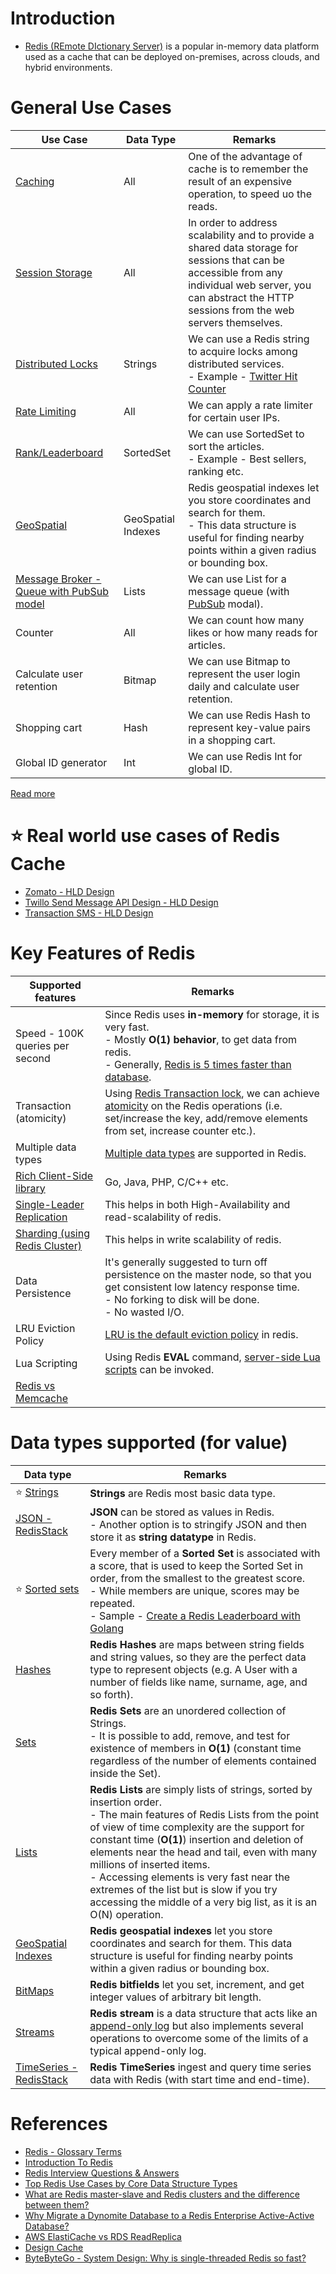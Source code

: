 # Introduction
- [Redis (REmote DIctionary Server)](https://redis.com/) is a popular in-memory data platform used as a cache that can be deployed on-premises, across clouds, and hybrid environments.

# General Use Cases

| Use Case                                                                                     | Data Type          | Remarks                                                                                                                                                                                                                               |
|----------------------------------------------------------------------------------------------|--------------------|---------------------------------------------------------------------------------------------------------------------------------------------------------------------------------------------------------------------------------------|
| [Caching](https://redis.com/solutions/use-cases/caching/)                                    | All                | One of the advantage of cache is to remember the result of an expensive operation, to speed uo the reads. |
| [Session Storage](https://redis.com/solutions/use-cases/session-management/)                 | All                | In order to address scalability and to provide a shared data storage for sessions that can be accessible from any individual web server, you can abstract the HTTP sessions from the web servers themselves.                          |
| [Distributed Locks](https://redis.io/docs/manual/patterns/distributed-locks/)                | Strings            | We can use a Redis string to acquire locks among distributed services.<br/>- Example - [Twitter Hit Counter](../../../0_HLDUseCasesProblems/HitCounterDesignTwitter/Readme.md)                                                        |
| [Rate Limiting](../../../0_HLDUseCasesProblems/RateLimiterAPI/Readme.md)                     | All                | We can apply a rate limiter for certain user IPs.                                                                                                                                                                                     |
| [Rank/Leaderboard](https://redis.com/solutions/use-cases/leaderboards/)                      | SortedSet          | We can use SortedSet to sort the articles.<br/>- Example - Best sellers, ranking etc.                                                                                                                                                 |
| [GeoSpatial](https://redis.io/docs/data-types/geospatial/)                                   | GeoSpatial Indexes | Redis geospatial indexes let you store coordinates and search for them. <br/>- This data structure is useful for finding nearby points within a given radius or bounding box.                                                         |
| [Message Broker - Queue with PubSub model](https://redis.com/solutions/use-cases/messaging/) | Lists              | We can use List for a message queue (with [PubSub](https://redis.io/docs/interact/pubsub/) modal).                                                                                                                                    |
| Counter                                                                                      | All                | We can count how many likes or how many reads for articles.                                                                                                                                                                           |
| Calculate user retention                                                                     | Bitmap             | We can use Bitmap to represent the user login daily and calculate user retention.                                                                                                                                                     |
| Shopping cart                                                                                | Hash               | We can use Redis Hash to represent key-value pairs in a shopping cart.                                                                                                                                                                |
| Global ID generator                                                                          | Int                | We can use Redis Int for global ID.                                                                                                                                                                                                   |

[Read more](https://www.youtube.com/watch?v=a4yX7RUgTxI)

# :star: Real world use cases of Redis Cache
- [Zomato - HLD Design](../../../0_HLDUseCasesProblems/FoodOrderingZomatoSwiggy/Readme.md)
- [Twillo Send Message API Design - HLD Design](../../../0_HLDUseCasesProblems/SendSMSMessageAPITwillo/Readme.md)
- [Transaction SMS - HLD Design](../../../0_HLDUseCasesProblems/TransactionSMSDesign/Readme.md)

# Key Features of Redis

| Supported features                                           | Remarks                                                                                                                                                                                                                                                                           |
|--------------------------------------------------------------|-----------------------------------------------------------------------------------------------------------------------------------------------------------------------------------------------------------------------------------------------------------------------------------|
| Speed - 100K queries per second                              | Since Redis uses **in-memory** for storage, it is very fast.<br/>- Mostly **O(1) behavior**, to get data from redis.<br/>- Generally, [Redis is 5 times faster than database](../../../SystemEstimationTips.md#latency-comparison-numbers).                                       |
| Transaction (atomicity)                                      | Using [Redis Transaction lock](https://redis.io/docs/reference/patterns/distributed-locks/), we can achieve [atomicity](../../ACIDTransactions/Atomicity.md) on the Redis operations (i.e. set/increase the key, add/remove elements from set, increase counter etc.). |
| Multiple data types                                          | [Multiple data types](https://redis.io/docs/manual/data-types/) are supported in Redis.                                                                                                                                                                                           |
| [Rich Client-Side library](https://redis.io/docs/libraries/) | Go, Java, PHP, C/C++ etc.                                                                                                                                                                                                                                                         |
| [Single-Leader Replication](RedisLeaderFollowReplication.md) | This helps in both High-Availability and read-scalability of redis.                                                                                                                                                                                                               |
| [Sharding (using Redis Cluster)](RedisCluster.md)            | This helps in write scalability of redis.                                                                                                                                                                                                                                         |
| Data Persistence                                             | It's generally suggested to turn off persistence on the master node, so that you get consistent low latency response time.<br/>- No forking to disk will be done.<br/>- No wasted I/O.                                                                                            |
| LRU Eviction Policy                                          | [LRU is the default eviction policy](https://docs.redis.com/latest/rs/databases/configure/eviction-policy/) in redis.                                                                                                                                                             |
| Lua Scripting                                                | Using Redis **EVAL** command, [server-side Lua scripts](https://redis.io/commands/eval/) can be invoked.                                                                                                                                                                          |
| [Redis vs Memcache](../RedisVsMemcache.md)                   |                                                                                                                                                                                                                                                                                   |

# Data types supported (for value)

| Data type                                                               | Remarks                                                                                                                                                                                                                                                                                                                                                                                                                                                                     |
|-------------------------------------------------------------------------|-----------------------------------------------------------------------------------------------------------------------------------------------------------------------------------------------------------------------------------------------------------------------------------------------------------------------------------------------------------------------------------------------------------------------------------------------------------------------------|
| :star: [Strings](https://redis.io/docs/data-types/strings/)             | **Strings** are Redis most basic data type.                                                                                                                                                                                                                                                                                                                                                                                                                                 |
| [JSON - RedisStack](https://redis.io/docs/stack/json/)                  | **JSON** can be stored as values in Redis.<br/>- Another option is to stringify JSON and then store it as **string datatype** in Redis.                                                                                                                                                                                                                                                                                                                                     |
| :star: [Sorted sets](https://redis.io/docs/data-types/sorted-sets/)     | Every member of a **Sorted Set** is associated with a score, that is used to keep the Sorted Set in order, from the smallest to the greatest score.<br/>- While members are unique, scores may be repeated.<br/>- Sample - [Create a Redis Leaderboard with Golang](https://www.vultr.com/docs/create-a-redis-leaderboard-with-golang/)                                                                                                                                     |
 | [Hashes](https://redis.io/docs/data-types/hashes/)                      | **Redis Hashes** are maps between string fields and string values, so they are the perfect data type to represent objects (e.g. A User with a number of fields like name, surname, age, and so forth).                                                                                                                                                                                                                                                                      |
| [Sets](https://redis.io/docs/data-types/sets/)                          | **Redis Sets** are an unordered collection of Strings. <br/>- It is possible to add, remove, and test for existence of members in **O(1)** (constant time regardless of the number of elements contained inside the Set).                                                                                                                                                                                                                                                   |
| [Lists](https://redis.io/docs/data-types/lists/)                        | **Redis Lists** are simply lists of strings, sorted by insertion order.<br/>- The main features of Redis Lists from the point of view of time complexity are the support for constant time (**O(1)**) insertion and deletion of elements near the head and tail, even with many millions of inserted items.<br/>- Accessing elements is very fast near the extremes of the list but is slow if you try accessing the middle of a very big list, as it is an O(N) operation. |
| [GeoSpatial Indexes](https://redis.io/docs/data-types/geospatial/)      | **Redis geospatial indexes** let you store coordinates and search for them. This data structure is useful for finding nearby points within a given radius or bounding box.                                                                                                                                                                                                                                                                                                  |
| [BitMaps](https://redis.io/docs/data-types/bitmaps/)                    | **Redis bitfields** let you set, increment, and get integer values of arbitrary bit length.                                                                                                                                                                                                                                                                                                                                                                                 |
| [Streams](https://redis.io/docs/data-types/streams/)                    | **Redis stream** is a data structure that acts like an [append-only log](../../DataStructuresUsedInDB/AppendOnlyProperty.md) but also implements several operations to overcome some of the limits of a typical append-only log.                                                                                                                                                                                                                                       |
| [TimeSeries - RedisStack](https://redis.io/docs/data-types/timeseries/) | **Redis TimeSeries** ingest and query time series data with Redis (with start time and end-time).                                                                                                                                                                                                                                                                                                                                                                           |

# References
- [Redis - Glossary Terms](https://redis.com/glossary/)
- [Introduction To Redis](https://www.slideshare.net/dvirsky/introduction-to-redis)
- [Redis Interview Questions & Answers](https://www.javatpoint.com/redis-interview-questions-and-answers)
- [Top Redis Use Cases by Core Data Structure Types](https://scalegrid.io/blog/top-redis-use-cases-by-core-data-structure-types/)
- [What are Redis master-slave and Redis clusters and the difference between them?](https://www.learnsteps.com/what-are-redis-master-slave-and-redis-clusters-and-the-difference-between-them/)
- [Why Migrate a Dynomite Database to a Redis Enterprise Active-Active Database?](https://redis.com/blog/why-migrate-dynomite-database-to-redis-enterprise-active-active-database/)
- [AWS ElastiCache vs RDS ReadReplica](https://stackoverflow.com/questions/24728634/aws-elasticache-vs-rds-readreplica)
- [Design Cache](https://www.interviewbit.com/problems/design-cache/)
- [ByteByteGo - System Design: Why is single-threaded Redis so fast?](https://www.youtube.com/watch?v=5TRFpFBccQM)